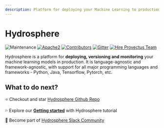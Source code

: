 ```yaml
---
description: Platform for deploying your Machine Learning to production
---
```


# Hydrosphere

![Maintenance](https://img.shields.io/maintenance/yes/2020?style=for-the-badge) [​![Apache2](https://img.shields.io/badge/license-Apache2-green.svg?style=for-the-badge)​](https://www.apache.org/licenses/LICENSE-2.0) [​![Contributors](https://img.shields.io/github/contributors/provectus/head.svg?style=for-the-badge)​](https://github.com/Hydrospheredata/hydro-serving/graphs/contributors) [​![Gitter](https://img.shields.io/gitter/room/Hydrospheredata/hydro-serving?style=for-the-badge)​](https://gitter.im/Hydrospheredata/hydro-serving?utm_source=badge&utm_medium=badge&utm_campaign=pr-badge&utm_content=badge) [![Hire Provectus Team](https://img.shields.io/badge/-Hydrosphere.io-blue?label&style=for-the-badge)](https://hydrosphere.io)[​](https://provectus.com/)

Hydrosphere is a platform for **deploying, versioning and monitoring** your machine learning models in production. It is language-agnostic and framework-agnostic, with support for all major programming languages and frameworks - Python, Java, Tensorflow, Pytorch, etc. 

## What to do next?

⭐️ Checkout and star [Hydrosphere Github Repo](https://github.com/Hydrospheredata/hydro-serving)

💦 Explore our [**Getting started**](getting-started.md) with Hydrosphere tutorial

🥳 Become part of [Hydrosphere Slack Community](https://join.slack.com/t/hydrospheredata/shared_invite/zt-gg41mrlg-eDz6v6yhkOfoMf~oi2mTug)


